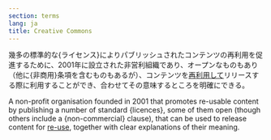 ```yaml
---
section: terms
lang: ja
title: Creative Commons
---
```


幾多の標準的な{ライセンス}によりパブリッシュされたコンテンツの再利用を促進するために、2001年に設立された非営利組織であり、オープンなものもあり（他に{非商用}条項を含むものもあるが）、コンテンツを[再利用して](/glossary/ja/terms/re-use/)リリースする際に利用することができ、合わせてその意味するところを明確にできる。

A non-profit organisation founded in 2001 that promotes re-usable content by publishing a number of standard {licences}, some of them open (though others include a {non-commercial} clause), that can be used to release content for [re-use](/glossary/en/terms/re-use/), together with clear explanations of their meaning.
